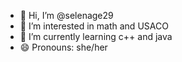 - 👋 Hi, I’m @selenage29
- 👀 I’m interested in math and USACO
- 🌱 I’m currently learning c++ and java
- 😄 Pronouns: she/her
